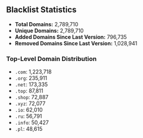 ## Blacklist Statistics

- **Total Domains:** 2,789,710
- **Unique Domains:** 2,789,710
- **Added Domains Since Last Version:** 796,735
- **Removed Domains Since Last Version:** 1,028,941

### Top-Level Domain Distribution

-  `.com`: 1,223,718
-  `.org`: 235,911
-  `.net`: 173,335
-  `.top`: 87,811
-  `.shop`: 72,887
-  `.xyz`: 72,077
-  `.io`: 62,010
-  `.ru`: 56,791
-  `.info`: 50,427
-  `.pl`: 48,615

